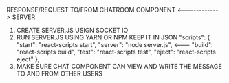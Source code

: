 


RESPONSE/REQUEST TO/FROM CHATROOM COMPONENT <------------> SERVER 
1. CREATE SERVER.JS USIGN SOCKET IO
2. RUN SERVER.JS USING YARN OR NPM KEEP IT IN JSON 
     "scripts": {
    "start": "react-scripts start",
    "server": "node server.js",    <---
    "build": "react-scripts build",
    "test": "react-scripts test",
    "eject": "react-scripts eject"
  },
3. MAKE SURE CHAT COMPONENT CAN VIEW AND WRITE THE MESSAGE TO AND FROM OTHER USERS